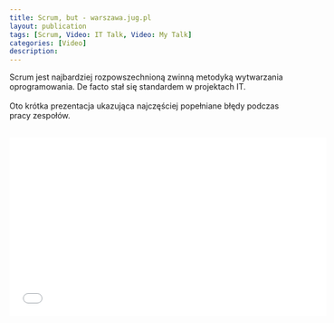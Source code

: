 ```yaml
---
title: Scrum, but - warszawa.jug.pl
layout: publication
tags: [Scrum, Video: IT Talk, Video: My Talk]
categories: [Video]
description:
---
```


Scrum jest najbardziej rozpowszechnioną zwinną metodyką wytwarzania oprogramowania. De facto stał się standardem w projektach IT.<br />
<br />
Oto krótka prezentacja ukazująca najczęściej popełniane błędy podczas pracy zespołów.<br />
<br />
<iframe width="560" height="315" src="//www.youtube.com/embed/kQnYYaYZg6o?rel=0" frameborder="0" allowfullscreen></iframe>
